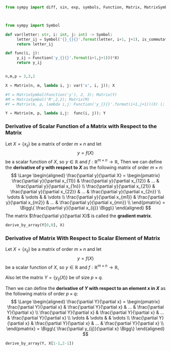 ```python title="codecell"
from sympy import diff, sin, exp, symbols, Function, Matrix, MatrixSymbol, FunctionMatrix, derive_by_array




```

```python title="codecell"
from sympy import Symbol

def var(letter: str, i: int, j: int) -> Symbol:
     letter_ij = Symbol('{}_{}{}'.format(letter, i+1, j+1), is_commutative=True)
     return letter_ij

def func(i, j):
     y_ij = Function('y_{}{}'.format(i+1,j+1))(*X)
     return y_ij


n,m,p = 3,3,2

X = Matrix(n, m, lambda i, j: var('x', i, j)); X
```
```python title="codecell"
#Y = MatrixSymbol(Function('y'), 2, 3); Matrix(Y)
#M = MatrixSymbol('M',2,2); Matrix(M)
#Y = Matrix(m, p, lambda i,j: Function('y_{}{}'.format(i+1,j+1))(X) ); Y

Y = Matrix(m, p, lambda i,j:  func(i, j)); Y
```

<!-- #region markdown -->
### Derivative of Scalar Function of a Matrix with Respect to the Matrix
Let $X = \{ x_{ij} \}$ be a matrix of order $m \times n$ and let
$$
y = f(X)
$$
be a scalar function of $X$, so $y \in \mathbb{R}$ and $f: \mathbb{R}^{m \times n} \rightarrow \mathbb{R}$,
Then we can define the **derivative of y with respect to $X$** as the following matrix of order $m \times n$:
$$
\Large
\begin{aligned}
\frac{\partial y}{\partial X} = \begin{pmatrix}
   \frac{\partial y}{\partial x_{11}} & \frac{\partial y}{\partial x_{12}} & ... & \frac{\partial y}{\partial x_{1n}} \\
   \frac{\partial y}{\partial x_{21}} & \frac{\partial y}{\partial x_{22}} & ... & \frac{\partial y}{\partial x_{2n}} \\
   \vdots & \vdots & & \vdots \\
   \frac{\partial y}{\partial x_{m1}} & \frac{\partial y}{\partial x_{m2}} & ... & \frac{\partial y}{\partial x_{mn}} \\
\end{pmatrix}
= \Bigg\{ \frac{\partial y}{\partial x_{ij}} \Bigg\}
\end{aligned}
$$
The matrix $\frac{\partial y}{\partial X}$ is called the **gradient matrix**.
<!-- #endregion -->
```python title="codecell"
derive_by_array(Y[0,0], X)


```

<!-- #region markdown -->
### Derivative of Matrix With Respect to Scalar Element of Matrix
Let $X = \{ x_{ij} \}$ be a matrix of order $m \times n$ and let
$$
y = f(X)
$$
be a scalar function of $X$, so $y \in \mathbb{R}$ and $f: \mathbb{R}^{m \times n} \rightarrow \mathbb{R}$,

Also let the matrix $Y = \{y_{ij}(X) \}$ be of size $p \times q$.

Then we can define the **derivative of $Y$ with respect to an element $x$ in $X$** as the following matrix of order $p \times q$:
$$
\Large
\begin{aligned}
\frac{\partial Y}{\partial x} = \begin{pmatrix}
   \frac{\partial Y}{\partial x} & \frac{\partial Y}{\partial x} & ... & \frac{\partial Y}{\partial x} \\
   \frac{\partial Y}{\partial x} & \frac{\partial Y}{\partial x} & ... & \frac{\partial Y}{\partial x} \\
   \vdots & \vdots & & \vdots \\
   \frac{\partial Y}{\partial x} & \frac{\partial Y}{\partial x} & ... & \frac{\partial Y}{\partial x} \\
\end{pmatrix}
= \Bigg\{ \frac{\partial y_{ij}}{\partial x} \Bigg\}
\end{aligned}
$$
<!-- #endregion -->
```python title="codecell"
derive_by_array(Y, X[1-1,2-1])
```
